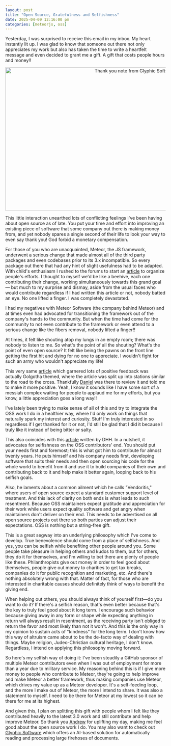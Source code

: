 ```yaml
---
layout: post
title: "Open Source, Gratefulness and Selfishness"
date: 2025-04-09 12:16:00 pm
categories: [meteorjs, oss]
---
```


Yesterday, I was surprised to receive this email in my inbox. My heart instantly lit up. I was glad to know that someone out there not only appreciates my work but also has taken the time to write a heartfelt message and even decided to grant me a gift. A gift that costs people hours and money!!

<p align="center">
  <img src="/assets/img/glyphic_thankyou_note.jpg" alt="Thank you note from Glyphic Software" width="800" height="450"/>
</p>

This little interaction unearthed lots of conflicting feelings I've been having about open source as of late. You put your time and effort into improving an existing piece of software that some company out there is making money from, and yet nobody spares a single second of their life to look your way to even say thank you! God forbid a monetary compensation.

For those of you who are unacquainted, Meteor, the JS framework, underwent a serious change that made almost all of the third party packages and even codebases prior to its 3.x incompatible. So every package out there that had any hint of slight usefulness had to be adapted. With child's enthusiasm I rushed to the forums to start an [article](https://forums.meteor.com/t/looking-for-help-migrating-packages-to-meteor-3-0/60985) to organize people's efforts. I thought to myself we'd be like a beehive, each one contributing their change, working simultaneously towards this grand goal — but much to my surprise and dismay, aside from the usual faces who would contribute regardless if I had written this article or not, nobody batted an eye. No one lifted a finger. I was completely devastated. 

I had my negatives with Meteor Software (the company behind Meteor) and at times even had advocated for transitioning the framework out of the company's hands to the community. But when the time had come for the community to not even contribute to the framework or even attend to a serious change like the fibers removal, nobody lifted a finger!!

At times, it felt like shouting atop my lungs in an empty room; there was nobody to listen to me. So what's the point of all the shouting? What's the point of even open source? It felt like being the pawns on the front line getting the first hit and dying for no one to appreciate. I wouldn't fight for such an army who wouldn't appreciate my life!

This very same [article](https://forums.meteor.com/t/the-meteor-3-0-migration-a-space-exploration-mission/63316) which garnered lots of positive feedback was actually Golgotha themed, where the article was split up into stations similar to the road to the cross. Thankfully [Daniel](https://github.com/danieldornhardt) was there to review it and told me to make it more positive. Yeah, I know it sounds like I have some sort of a messiah complex waiting for people to applaud me for my efforts, but you know, a little appreciation goes a long way!!

I've lately been trying to make sense of all of this and try to integrate the OSS work I do in a healthier way, where I'd only work on things that naturally spark my interest and curiosity. Stuff I'm truly interested in so regardless if I get thanked for it or not, I'd still be glad that I did it because I truly like it instead of being bitter or salty.

This also coincides with this [article](https://world.hey.com/dhh/the-open-source-gift-exchange-2171e0f0) written by DHH. In a nutshell, it advocates for selfishness on the OSS contributors' end. You should put your needs first and foremost; this is what got him to contribute for almost twenty years. He puts himself and his company needs first, developing software that suits their needs and then open sourcing his code for the whole world to benefit from it and use it to build companies of their own and contributing back to it and help make it better again, looping back to his selfish goals. 

Also, he laments about a common ailment which he calls "Vendoritis," where users of open source expect a standard customer support level of treatment. And this lack of clarity on both ends is what leads to such resentment. Because OSS maintainers expect gratitude and appreciation for their work while users expect quality software and get angry when maintainers don't deliver on their end. This needs to be advertised on all open source projects out there so both parties can adjust their expectations. OSS is nothing but a string-free gift.

This is a great segway into an underlying philosophy which I've come to develop. True benevolence should come from a place of selfishness. And yes, you can be selfish while benefiting other people around you. Some people take pleasure in helping others and kudos to them, but for others, they do it for themselves, and I'm willing to bet there are plenty of people like these. Philanthropists give out money in order to feel good about themselves, people give out money to charities to get tax breaks, companies do it for public recognition and marketing, etc. And there's nothing absolutely wrong with that. Matter of fact, for those who are interested in charitable causes should definitely think of ways to benefit the giving end.

When helping out others, you should always think of yourself first—do you want to do it? If there's a selfish reason, that's even better because that's the key to truly feel good about it long term. I encourage such behavior because giving away in any form or shape while expecting anything in return will always result in resentment, as the receiving party isn't obliged to return the favor and most likely than not it won't. And this is the only way in my opinion to sustain acts of "kindness" for the long term. I don't know how this way of altruism came about to be the de-facto way of dealing with things. Maybe religion, Judeo-Christian cultural heritage, I don't know. Regardless, I intend on applying this philosophy moving forward.

So here's my selfish way of doing it: I've been steadily a GitHub sponsor of multiple Meteor contributors even when I was out of employment for more than a year due to military service. My reasoning behind this is if I give more money to people who contribute to Meteor, they're going to help improve and make Meteor a better framework, thus making companies use Meteor, which drives my value up as a Meteor developer. It's a self-feeding loop, and the more I make out of Meteor, the more I intend to share. It was also a statement to myself. I need to be there for Meteor at my lowest so it can be there for me at its highest.

And given this, I plan on splitting this gift with people whom I felt like they contributed heavily to the latest 3.0 work and still contribute and help improve Meteor. So thank you [Andrew](https://www.linkedin.com/in/andrew-kwasny-bab277172/) for uplifting my day, making me feel good about the open source work I do. You may also want to check out [Glyphic Software](https://www.glyphicsoftware.com/) which offers an AI-based solution for automatically reading and processing large firehoses of documents.